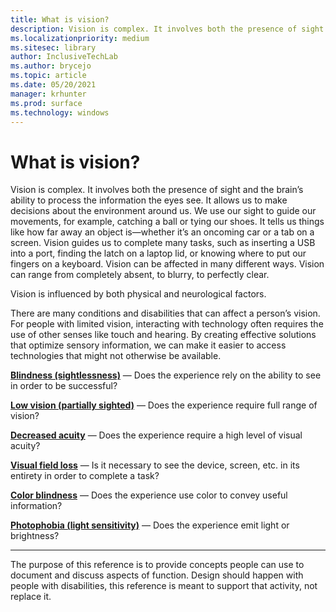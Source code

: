 ```yaml
---
title: What is vision?
description: Vision is complex. It involves both the presence of sight and the brain’s ability to process the information the eyes see.
ms.localizationpriority: medium
ms.sitesec: library
author: InclusiveTechLab
ms.author: brycejo 
ms.topic: article
ms.date: 05/20/2021
manager: krhunter
ms.prod: surface
ms.technology: windows
---
```


# What is vision?

Vision is complex. It involves both the presence of sight and the brain’s ability to process the information the eyes see. It allows us to make decisions about the environment around us. We use our sight to guide our movements, for example, catching a ball or tying our shoes. It tells us things like how far away an object is—whether it’s an oncoming car or a tab on a screen. Vision guides us to complete many tasks, such as inserting a USB into a port, finding the latch on a laptop lid, or knowing where to put our fingers on a keyboard. Vision can be affected in many different ways. Vision can range from completely absent, to blurry, to perfectly clear.

Vision is influenced by both physical and neurological factors. 

There are many conditions and disabilities that can affect a person’s vision. For people with limited vision, interacting with technology often requires the use of other senses like touch and hearing. By creating effective solutions that optimize sensory information, we can make it easier to access technologies that might not otherwise be available.

**[Blindness (sightlessness)](vision-blindness-sightlessness.md)** &mdash; Does the experience rely on the ability to see in order to be successful?

**[Low vision (partially sighted)](vision-low-vision-partially-sighted.md)** &mdash; Does the experience require full range of vision?

**[Decreased acuity](vision-decreased-acuity.md)** &mdash; Does the experience require a high level of visual acuity?

**[Visual field loss](vision-visual-field-loss.md)** &mdash; Is it necessary to see the device, screen, etc. in its entirety in order to complete a task?

**[Color blindness](vision-color-blindness.md)** &mdash; Does the experience use color to convey useful information?

**[Photophobia (light sensitivity)](vision-photophobia-light-sensitivity.md)** &mdash; Does the experience emit light or brightness?

[comment]: # (Footer statement)
___
The purpose of this reference is to provide concepts people can use to document and discuss aspects of function. Design should happen with people with disabilities, this reference is meant to support that activity, not replace it. 